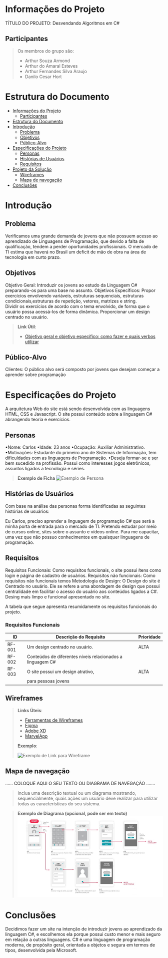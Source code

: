 # Informações do Projeto
TÍTULO DO PROJETO: Desvendando Algoritmos em C# 


## Participantes

> Os membros do grupo são: 
> - Arthur Souza Armond
> - Arthur do Amaral Esteves
> - Arthur Fernandes Silva Araujo
> - Danilo Cesar Hort

# Estrutura do Documento

- [Informações do Projeto](#informações-do-projeto)
  - [Participantes](#participantes)
- [Estrutura do Documento](#estrutura-do-documento)
- [Introdução](#introdução)
  - [Problema](#problema)
  - [Objetivos](#objetivos)
  - [Público-Alvo](#público-alvo)
- [Especificações do Projeto](#especificações-do-projeto)
  - [Personas](#personas)
  - [Histórias de Usuários](#histórias-de-usuários)
  - [Requisitos](#requisitos)
- [Projeto da Solução](#projeto-da-solução)
  - [Wireframes](#wireframes)
  - [Mapa de navegação](#mapa-de-navegação)
- [Conclusões](#avaliação-da-aplicação)
  
# Introdução

## Problema

Verificamos uma grande demanda de jovens que não possuem acesso ao aprendizado de Linguagens de Programação, que devido a falta de qualificação, tendem a perder oportunidades profissionais. O mercado de TI estima que haverá no Brasil um deficit de mão de obra na área de tecnologia em curto prazo.

## Objetivos
Objetivo Geral: Introduzir os jovens ao estudo da Linguagem C# preparando-os para uma base no assunto.
Objetivos Específicos: 
Propor exercícios envolvendo variáveis, estruturas sequenciais, estruturas condicionais,estruturas de repetição, vetores, matrizes e string.  
Dividir os exercícios de acordo com o tema envolvido, de forma que o usuário possa acessá-los de forma dinâmica.
Proporcionar um design centrado no usuário.

> 
> **Link Útil**:
> - [Objetivo geral e objetivo específico: como fazer e quais verbos utilizar](https://blog.mettzer.com/diferenca-entre-objetivo-geral-e-objetivo-especifico/)

## Público-Alvo


Clientes: O público alvo será composto por jovens que desejam começar a aprender sobre programação 
 
# Especificações do Projeto

A arquitetura Web do site está sendo desenvolvida com as linguagens HTML, CSS e Javascript.
O site possui conteúdo sobre a linguagem C# abrangendo teoria  e exercícios.

## Personas

•Nome: Carlos
•Idade: 23 anos
•Ocupação: Auxiliar Administrativo.
•Motivações: Estudante do primeiro ano de Sistemas de
Informação, tem dificuldades com as linguagens de
Programação.
•Deseja formar-se e ser bem sucedido na profissão. Possui como interesses jogos eletrônicos, assuntos ligados a tecnologia e séries.
> **Exemplo de Ficha**
> ![Exemplo de Persona](workspace/persona.png)
 

## Histórias de Usuários

Com base na análise das personas forma identificadas as seguintes histórias de usuários:

Eu Carlos, preciso aprender a linguagem de programação C# que será a minha porta de entrada para o mercado de TI. Pretendo estudar por meio de cursos online, sites sobre o assunto e vídeos online.
Para me capacitar, uma vez que não possuo conhecimentos em quaisquer linguagens de programação.

## Requisitos
Requisitos Funcionais: Como requisitos funcionais, o site possui ítens como login e  página de cadastro de usuários. 
Requisitos não funcionais: 
Como requisitos não funcionais temos 
Metodologia de Design: O Design do site é Centrado no usuário. Ele se refere a uma abordagem de design que possui centralidade em facilitar o acesso do usuário aos conteúdos ligados a C#.
Desing mais limpo e funcional apresentado no site.


A tabela que segue apresenta resumidamente os  requisitos funcionais do projeto. 

### Requisitos Funcionais

|ID    | Descrição do Requisito  | Prioridade |
|------|-----------------------------------------|----|
|RF-001| Um design centrado no usuário.          | ALTA | 
|RF-002|Conteúdos de diferentes níveis relacionados a linguagem C#|    | ALTA |
|RF-003| O site possui um design atrativo,     | ALTA |
       | para pessoas jovens                     

## Wireframes

> 
> **Links Úteis**:
> - [Ferramentas de Wireframes](https://rockcontent.com/blog/wireframes/)
> - [Figma](https://www.figma.com/)
> - [Adobe XD](https://www.adobe.com/br/products/xd.html#scroll)
> - [MarvelApp](https://marvelapp.com/developers/documentation/tutorials/)
> 
> **Exemplo**:
> 
> ![Exemplo de Link para Wireframe](images/wireframa.png)


## Mapa de navegação

......  COLOQUE AQUI O SEU TEXTO OU DIAGRAMA DE NAVEGAÇÃO .......

> Inclua uma descrição textual ou um diagrama mostrando, sequencialmente, quais ações
> um usuário deve realizar para utilizar todas as características do seu sistema. 


> **Exemplo de Diagrama (opcional, pode ser em texto)**
> ![Exemplo de Diagrama de Navegação](images/userflow.jpg)

# Conclusões

Decidimos fazer um site na intenção de introduzir jovens ao aprendizado da linguagem C#, e escolhemos ela porque possui custo menor e mais seguro em relação a outras linguagens. C# é uma linguagem de programação moderna, de propósito geral, orientada a objetos e segura em termos de tipos, desenvolvida pela Microsoft. 


